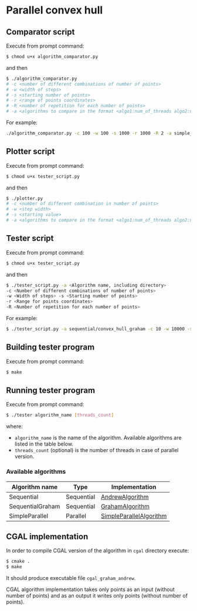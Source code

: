 # Parallel convex hull

## Comparator script

Execute from prompt command:
```sh
$ chmod u+x algorithm_comparator.py
```
and then 
```sh
$ ./algorithm_comparator.py
# -c <number of different combinations of number of points> 
# -w <width of steps>
# -s <starting number of points>
# -r <range of points coordinates>
# -R <number of repetition for each number of points>
# -a <algorithms to compare in the format <algo1:num_of_threads algo2:num_of_threads algo3:num_of_threads ...>>
```
For example:
```sh
./algorithm_comparator.py -c 100 -w 100 -s 1000 -r 1000 -R 2 -a simple_parallel/simple_parallel:4 simple_parallel/simple_parallel:8 ...
```

## Plotter script

Execute from prompt command:
```sh
$ chmod u+x tester_script.py
```
and then 

```sh
$ ./plotter.py
# -c <number of different combination in number of points>
# -w <step width>
# -s <starting value>
# -a <algorithms to compare in the format <algo1:num_of_threads algo2:num_of_threads algo3:num_of_threads ...>>
```

## Tester script

Execute from prompt command:
```sh
$ chmod u+x tester_script.py
```
and then 
```sh
$ ./tester_script.py -a <Algorithm name, including directory>
-c <Number of different combinations of number of points> 
-w <Width of steps> -s <Starting number of points>
-r <Range for points coordinates>
-R <Number of repetition for each number of points>
```
For example:
```sh
$ ./tester_script.py -a sequential/convex_hull_graham -c 10 -w 10000 -s 100000 -r 1000000000 -R 2
```

## Building tester program

Execute from prompt command:
```sh
$ make
```

## Running tester program

Execute from prompt command:
```sh
$ ./tester algorithm_name [threads_count]
```
where:
- `algorithm_name` is the name of the algorithm. Available algorithms are listed in the 
table below.
- `threads_count` (optional) is the number of threads in case of parallel version.

### Available algorithms
| Algorithm name | Type | Implementation |
|-|-|-|
| Sequential | Sequential | [AndrewAlgorithm](sequential/andrew_algorithm.hh) |
| SequentialGraham | Sequential | [GrahamAlgorithm](sequential/graham_algorithm.hh) |
| SimpleParallel | Parallel | [SimpleParallelAlgorithm](simple_parallel/simple_parallel.hh) |

## CGAL implementation
In order to compile CGAL version of the algorithm in `cgal` directory execute:
```sh
$ cmake .
$ make
```
It should produce executable file `cgal_graham_andrew`.

CGAL algorithm implementation takes only points as an input (without number of points) and as an output it writes only points (without number of points).
